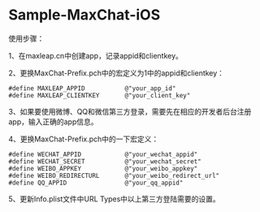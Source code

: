 # Sample-MaxChat-iOS

使用步骤：

1、在maxleap.cn中创建app，记录appid和clientkey。

2、更换MaxChat-Prefix.pch中的宏定义为1中的appid和clientkey：

    #define MAXLEAP_APPID           @"your_app_id"
    #define MAXLEAP_CLIENTKEY       @"your_client_key"

3、如果要使用微博、QQ和微信第三方登录，需要先在相应的开发者后台注册app，输入正确的app信息。

4、更换MaxChat-Prefix.pch中的一下宏定义：

    #define WECHAT_APPID            @"your_wechat_appid"
    #define WECHAT_SECRET           @"your_wechat_secret"
    #define WEIBO_APPKEY            @"your_weibo_appkey"
    #define WEIBO_REDIRECTURL       @"your_weibo_redirect_url"
    #define QQ_APPID                @"your_qq_appid"

5、更新Info.plist文件中URL Types中以上第三方登陆需要的设置。
